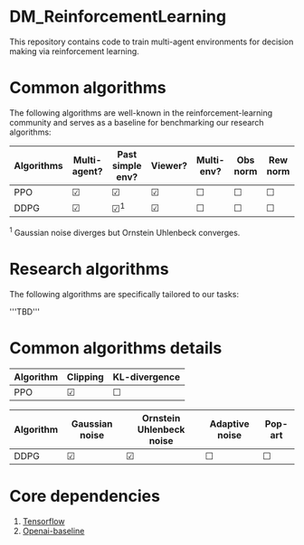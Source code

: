 # DM_ReinforcementLearning
This repository contains code to train multi-agent environments for decision making via reinforcement learning. 

# Common algorithms
The following algorithms are well-known in the reinforcement-learning community and serves as a baseline for benchmarking our research algorithms:

| Algorithms | Multi-agent? | Past simple env? | Viewer? | Multi-env? | Obs norm | Rew norm
| --- | --- | --- | --- | --- | --- | --- |
| PPO | ☑ | ☑ | ☑ | ☐ | ☐ | ☐ |
| DDPG | ☑ | ☑<sup>1</sup> | ☑ | ☐ | ☐ | ☐ |

<sup>1</sup> Gaussian noise diverges but Ornstein Uhlenbeck converges.

# Research algorithms
The following algorithms are specifically tailored to our tasks:

'''TBD'''

# Common algorithms details

| Algorithm | Clipping | KL-divergence |
| --- | --- | --- |
| PPO | ☑ | ☐ |

| Algorithm | Gaussian noise | Ornstein Uhlenbeck noise | Adaptive noise | Pop-art |
| --- | --- | --- | --- | --- |
| DDPG | ☑ | ☑ | ☐ | ☐ |

# Core dependencies
1. [Tensorflow](https://www.tensorflow.org/)
2. [Openai-baseline](https://github.com/openai/baselines)
